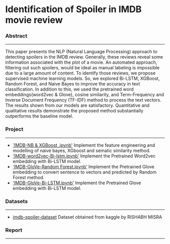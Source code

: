 # Identification of Spoiler in IMDB movie review

### Abstract
---
This paper presents the NLP (Natural Language Processing) approach to detecting spoilers
in the IMDB review. Generally, these reviews reveal some information associated with the
plot of a movie. An automated approach, filtering out such spoilers, would be ideal as
manual labeling is impossible due to a large amount of content. To identify those reviews,
we propose supervised machine learning models. So, we explored Bi-LSTM, XGBoost, Random Forest, and Naive
Bayes to improve the accuracy in text classification. In addition to
this, we used the pretrained word embeddings(word2vec & Glove), cosine similarity, and Term-Frequency and Inverse
Document Frequency (TF-IDF) method to process the text vectors. The results shown from
our models are satisfactory. Quantitative and qualitative results demonstrate the proposed
method substantially outperforms the baseline model.

### Project
---
- ['IMDB-NB & XGBoost .ipynb'](https://github.com/mowas455/Text_Mining_Project/blob/main/IMDB-NB%20%26%20XGBoost%20.ipynb) Implement the feature engineering and modelling of naive bayes, XGboost and sematic similarity method.
- ['IMDB-word2vec-Bi-lstm.ipynb'](https://github.com/mowas455/Text_Mining_Project/blob/main/imdb-review-4.ipynb) Implement the Pretrained Word2vec embedding with Bi-LSTM model.
- ['IMDB-GloVe-Random Forest.ipynb'](https://github.com/mowas455/Text_Mining_Project/blob/main/imdb-random-forest-glove.ipynb) Implement the  Pretrained Glove embedding to convert sentence to vectors and predicted by Random Forest method.
- ['IMDB-GloVe-Bi-LSTM.ipynb'](https://github.com/mowas455/Text_Mining_Project/blob/main/IMDB-GloVe-Bi-LSTM.ipynb) Implement the Pretrained Glove embedding with Bi-LSTM model.

### Datasets
---
- [imdb-spoiler-dataset](https://www.kaggle.com/datasets/rmisra/imdb-spoiler-dataset) Dataset obtained from kaggle by RISHABH MISRA

### Report
---
